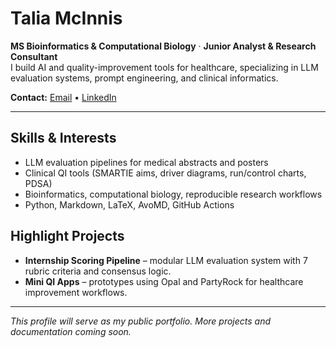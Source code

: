 # Talia McInnis

**MS Bioinformatics & Computational Biology** · **Junior Analyst & Research Consultant**  
I build AI and quality-improvement tools for healthcare, specializing in LLM evaluation systems, prompt engineering, and clinical informatics.

**Contact:** [Email](mailto:natalia.mcinnis@gmail.com) • [LinkedIn](https://www.linkedin.com/in/nataliamcinnis)

---

## Skills & Interests
- LLM evaluation pipelines for medical abstracts and posters  
- Clinical QI tools (SMARTIE aims, driver diagrams, run/control charts, PDSA)  
- Bioinformatics, computational biology, reproducible research workflows  
- Python, Markdown, LaTeX, AvoMD, GitHub Actions  

## Highlight Projects
- **Internship Scoring Pipeline** – modular LLM evaluation system with 7 rubric criteria and consensus logic.  
- **Mini QI Apps** – prototypes using Opal and PartyRock for healthcare improvement workflows.  

---

*This profile will serve as my public portfolio. More projects and documentation coming soon.*
